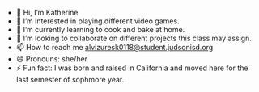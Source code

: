 - 👋 Hi, I’m Katherine 
- 👀 I’m interested in playing different video games.
- 🌱 I’m currently learning to cook and bake at home. 
- 💞️ I’m looking to collaborate on different projects this class may assign.
- 📫 How to reach me alvizuresk0118@student.judsonisd.org
- 😄 Pronouns: she/her
- ⚡ Fun fact: I was born and raised in California and moved here for the last semester of sophmore year.

<!---
Silly-Katz/Silly-Katz is a ✨ special ✨ repository because its `README.md` (this file) appears on your GitHub profile.
You can click the Preview link to take a look at your changes.
--->
